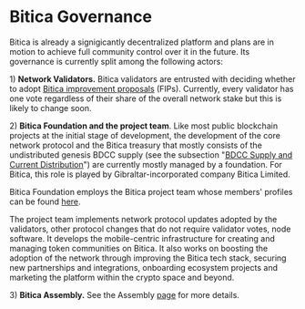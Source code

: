 # Bitica Governance

Bitica is already a signigicantly decentralized platform and plans are in motion to achieve full community control over it in the future. Its governance is currently split among the following actors:

1\) **Network Validators.** Bitica validators are entrusted with deciding whether to adopt [Bitica improvement proposals](https://docs.biticablockchain.com/general/fips) \(FIPs\).  Currently, every validator has one vote regardless of their share of the overall network stake but this is likely to change soon.

2\) **Bitica Foundation and the project team**. Like most public blockchain projects at the initial stage of development, the development of the core network protocol and the Bitica treasury that mostly consists of the undistributed genesis BDCC supply \(see the subsection "[BDCC Supply and Current Distribution](https://docs.biticablockchain.com/general/fuse-token/fuse-supply-and-current-distribution)"\) are currently mostly managed by a foundation. For Bitica, this role is played by Gibraltar-incorporated company Bitica Limited.

Bitica Foundation employs the Bitica project team whose members' profiles can be found [here](https://biticablockchain.com/about).

The project team implements network protocol updates adopted by the validators, other protocol changes that do not require validator votes, node software. It develops the mobile-centric infrastructure for creating and managing token communities on Bitica. It also works on boosting the adoption of the network through improving the Bitica tech stack, securing new partnerships and integrations, onboarding ecosystem projects and marketing the platform within the crypto space and beyond.  

3\) **Bitica Assembly.** See the Assembly [page](https://docs.biticablockchain.com/general/fuse-governance/fuse-assembly) for more details.   

